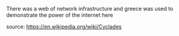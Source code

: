 There was a web of network infrastructure and greece was used to demonstrate the power of the internet here

source: https://en.wikipedia.org/wiki/Cyclades